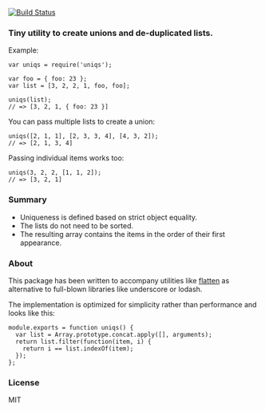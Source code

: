 [![Build Status](https://travis-ci.org/fgnass/uniqs.svg?branch=master)](https://travis-ci.org/fgnass/uniqs)

### Tiny utility to create unions and de-duplicated lists.

Example:

    var uniqs = require('uniqs');

    var foo = { foo: 23 };
    var list = [3, 2, 2, 1, foo, foo];

    uniqs(list);
    // => [3, 2, 1, { foo: 23 }]

You can pass multiple lists to create a union:

    uniqs([2, 1, 1], [2, 3, 3, 4], [4, 3, 2]);
    // => [2, 1, 3, 4]

Passing individual items works too:

    uniqs(3, 2, 2, [1, 1, 2]);
    // => [3, 2, 1]

### Summary

-   Uniqueness is defined based on strict object equality.
-   The lists do not need to be sorted.
-   The resulting array contains the items in the order of their first appearance.

### About

This package has been written to accompany utilities like [flatten](https://npmjs.org/package/flatten) as alternative to full-blown libraries like underscore or lodash.

The implementation is optimized for simplicity rather than performance and looks like this:

    module.exports = function uniqs() {
      var list = Array.prototype.concat.apply([], arguments);
      return list.filter(function(item, i) {
        return i == list.indexOf(item);
      });
    };

### License

MIT
